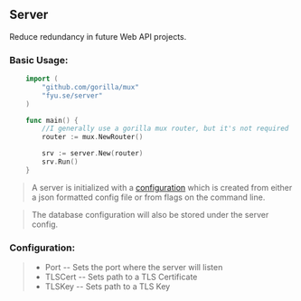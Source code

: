 ## Server
Reduce redundancy in future Web API projects.

### Basic Usage:
```go
    import (
        "github.com/gorilla/mux"
        "fyu.se/server"
    )

    func main() {
        //I generally use a gorilla mux router, but it's not required
        router := mux.NewRouter()

        srv := server.New(router)
        srv.Run()    
    }
```

> A server is initialized with a [configuration](https://github.com/random9s/cinder/blob/master/server/config.go#L19-L32) which is created from either a json formatted config file or from flags on the command line. 

> The database configuration will also be stored under the server config.  

### Configuration:
> * Port <string> -- Sets the port where the server will listen
> * TLSCert <string> -- Sets path to a TLS Certificate
> * TLSKey <string> -- Sets path to a TLS Key
